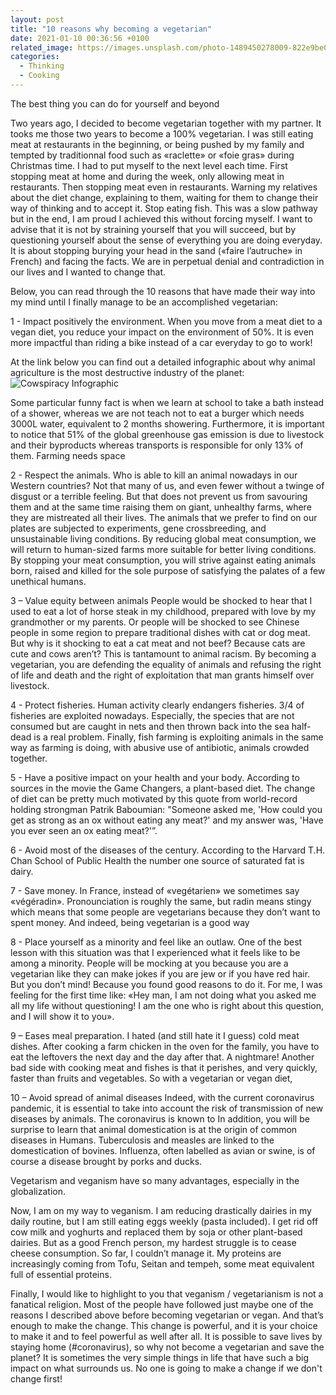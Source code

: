 ```yaml
---
layout: post
title: "10 reasons why becoming a vegetarian"
date: 2021-01-10 00:36:56 +0100
related_image: https://images.unsplash.com/photo-1489450278009-822e9be04dff?ixlib=rb-1.2.1&ixid=MXwxMjA3fDB8MHxwaG90by1wYWdlfHx8fGVufDB8fHw%3D&auto=format&fit=crop&w=1352&q=80
categories:
  - Thinking
  - Cooking
---
```


The best thing you can do for yourself and beyond

Two years ago, I decided to become vegetarian together with my partner. It tooks me those two years to become a 100% vegetarian. I was still eating meat at restaurants in the beginning, or being pushed by my family and tempted by traditionnal food such as «raclette» or «foie gras» during Christmas time. I had to put myself to the next level each time. First stopping meat at home and during the week, only allowing meat in restaurants. Then stopping meat even in restaurants. Warning my relatives about the diet change, explaining to them, waiting for them to change their way of thinking and to accept it. Stop eating fish.
This was a slow pathway but in the end, I am proud I achieved this without forcing myself. I want to advise that it is not by straining yourself that you will succeed, but by questioning yourself about the sense of everything you are doing everyday. It is about stopping burying your head in the sand («faire l’autruche» in French) and facing the facts. We are in perpetual denial and contradiction in our lives and I wanted to change that.

Below, you can read through the 10 reasons that have made their way into my mind until I finally manage to be an accomplished vegetarian:

1 - Impact positively the environment.
When you move from a meat diet to a vegan diet, you reduce your impact on the environment of 50%. It is even more impactful than riding a bike instead of a car everyday to go to work!

At the link below you can find out a detailed infographic about why animal agriculture is the most destructive industry of the planet:
![Cowspiracy Infographic](https://static1.squarespace.com/static/544dc5a1e4b07e8995e3effa/t/54e4d927e4b0aaf066abfcf0/1424283943008/Cowspiracy-Infographic-Metric.png)

Some particular funny fact is when we learn at school to take a bath instead of a shower, whereas we are not teach not to eat a burger which needs 3000L water, equivalent to 2 months showering. Furthermore, it is important to notice that 51% of the global greenhouse gas emission is due to livestock and their byproducts whereas transports is responsible for only 13% of them. Farming needs space

2 - Respect the animals.
Who is able to kill an animal nowadays in our Western countries? Not that many of us, and even fewer without a twinge of disgust or a terrible feeling. But that does not prevent us from savouring them and at the same time raising them on giant, unhealthy farms, where they are mistreated all their lives. The animals that we prefer to find on our plates are subjected to experiments, gene crossbreeding, and unsustainable living conditions. By reducing global meat consumption, we will return to human-sized farms more suitable for better living conditions. By stopping your meat consumption, you will strive against eating animals born, raised and killed for the sole purpose of satisfying the palates of a few unethical humans.

3 – Value equity between animals
People would be shocked to hear that I used to eat a lot of horse steak in my childhood, prepared with love by my grandmother or my parents. Or people will be shocked to see Chinese people in some region to prepare traditional dishes with cat or dog meat. But why is it shocking to eat a cat meat and not beef? Because cats are cute and cows aren’t? This is tantamount to animal racism. By becoming a vegetarian, you are defending the equality of animals and refusing the right of life and death and the right of exploitation that man grants himself over livestock.

4 - Protect fisheries.
Human activity clearly endangers fisheries. 3/4 of fisheries are exploited nowadays. Especially, the species that are not consumed but are caught in nets and then thrown back into the sea half-dead is a real problem. Finally, fish farming is exploiting animals in the same way as farming is doing, with abusive use of antibiotic, animals crowded together.

5 - Have a positive impact on your health and your body.
According to sources in the movie the Game Changers, a plant-based diet.
The change of diet can be pretty much motivated by this quote from world-record holding strongman Patrik Baboumian: "Someone asked me, 'How could you get as strong as an ox without eating any meat?' and my answer was, 'Have you ever seen an ox eating meat?'”.

6 - Avoid most of the diseases of the century.
According to the Harvard T.H. Chan School of Public Health the number one source of saturated fat is dairy.

7 - Save money.
In France, instead of «vegétarien» we sometimes say «végéradin». Pronounciation is roughly the same, but radin means stingy which means that some people are vegetarians because they don’t want to spent money. And indeed, being vegetarian is a good way

8 - Place yourself as a minority and feel like an outlaw.
One of the best lesson with this situation was that I experienced what it feels like to be among a minority. People will be mocking at you because you are a vegetarian like they can make jokes if you are jew or if you have red hair. But you don’t mind! Because you found good reasons to do it. For me, I was feeling for the first time like: «Hey man, I am not doing what you asked me all my life without questioning! I am the one who is right about this question, and I will show it to you».

9 – Eases meal preparation.
I hated (and still hate it I guess) cold meat dishes. After cooking a farm chicken in the oven for the family, you have to eat the leftovers the next day and the day after that. A nightmare! Another bad side with cooking meat and fishes is that it perishes, and very quickly, faster than fruits and vegetables. So with a vegetarian or vegan diet,

10 – Avoid spread of animal diseases
Indeed, with the current coronavirus pandemic, it is essential to take into account the risk of transmission of new diseases by animals. The coronavirus is known to In addition, you will be surprise to learn that animal domestication is at the origin of common diseases in Humans. Tuberculosis and measles are linked to the domestication of bovines. Influenza, often labelled as avian or swine, is of course a disease brought by porks and ducks.

Vegetarism and veganism have so many advantages, especially in the globalization.

Now, I am on my way to veganism. I am reducing drastically dairies in my daily routine, but I am still eating eggs weekly (pasta included). I get rid off cow milk and yoghurts and replaced them by soja or other plant-based dairies. But as a good French person, my hardest struggle is to cease cheese consumption. So far, I couldn’t manage it. My proteins are increasingly coming from Tofu, Seitan and tempeh, some meat equivalent full of essential proteins.

Finally, I would like to highlight to you that veganism / vegetarianism is not a fanatical religion. Most of the people have followed just maybe one of the reasons I described above before becoming vegetarian or vegan. And that’s enough to make the change. This change is powerful, and it is your choice to make it and to feel powerful as well after all. It is possible to save lives by staying home (#coronavirus), so why not become a vegetarian and save the planet? It is sometimes the very simple things in life that have such a big impact on what surrounds us. No one is going to make a change if we don't change first!
